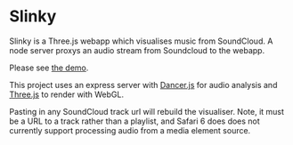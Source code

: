 Slinky
======================

Slinky is a Three.js webapp which visualises music from SoundCloud. A node server proxys an audio stream from Soundcloud to the webapp.

Please see [the demo](http://www.slinky.thingsbymatt.com).

This project uses an express server with [Dancer.js](https://github.com/jsantell/dancer.js) for audio analysis and [Three.js](https://github.com/mrdoob/three.js/) to render with WebGL.

Pasting in any SoundCloud track url will rebuild the visualiser. Note, it must be a URL to a track rather than a playlist, and Safari 6 does does not currently support processing audio from a media element source.